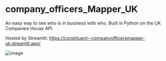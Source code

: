 # company_officers_Mapper_UK
An easy way to see who is in business with who. Built in Python on the UK Companies House API.

Hosted by Streamlit: https://constituent--companyofficersmapper-uk.streamlit.app/

![image](https://github.com/user-attachments/assets/90971c9c-8ed5-467e-a8e0-4f47559ededc)



